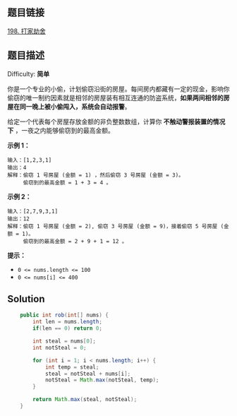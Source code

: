 ## 题目链接

[198\. 打家劫舍](https://leetcode-cn.com/problems/house-robber/)

## 题目描述

Difficulty: **简单**


你是一个专业的小偷，计划偷窃沿街的房屋。每间房内都藏有一定的现金，影响你偷窃的唯一制约因素就是相邻的房屋装有相互连通的防盗系统，**如果两间相邻的房屋在同一晚上被小偷闯入，系统会自动报警**。

给定一个代表每个房屋存放金额的非负整数数组，计算你 **不触动警报装置的情况下** ，一夜之内能够偷窃到的最高金额。

**示例 1：**

```
输入：[1,2,3,1]
输出：4
解释：偷窃 1 号房屋 (金额 = 1) ，然后偷窃 3 号房屋 (金额 = 3)。
     偷窃到的最高金额 = 1 + 3 = 4 。
```

**示例 2：**

```
输入：[2,7,9,3,1]
输出：12
解释：偷窃 1 号房屋 (金额 = 2), 偷窃 3 号房屋 (金额 = 9)，接着偷窃 5 号房屋 (金额 = 1)。
     偷窃到的最高金额 = 2 + 9 + 1 = 12 。
```

**提示：**

* `0 <= nums.length <= 100`
* `0 <= nums[i] <= 400`


## Solution 

```java
    public int rob(int[] nums) {
        int len = nums.length;
        if(len == 0) return 0;

        int steal = nums[0];
        int notSteal = 0;

        for (int i = 1; i < nums.length; i++) {
            int temp = steal;
            steal = notSteal + nums[i];
            notSteal = Math.max(notSteal, temp);
        }

        return Math.max(steal, notSteal);
    }
```